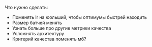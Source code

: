 Что нужно сделать:
- Поменять lr на юольший,  чтобы оптимумы быстрей находить
- Размер батчей менять
- Узнать больше про другие метрики качества
- Усложнять архитектуру
- Критерий качества поменять мб?
